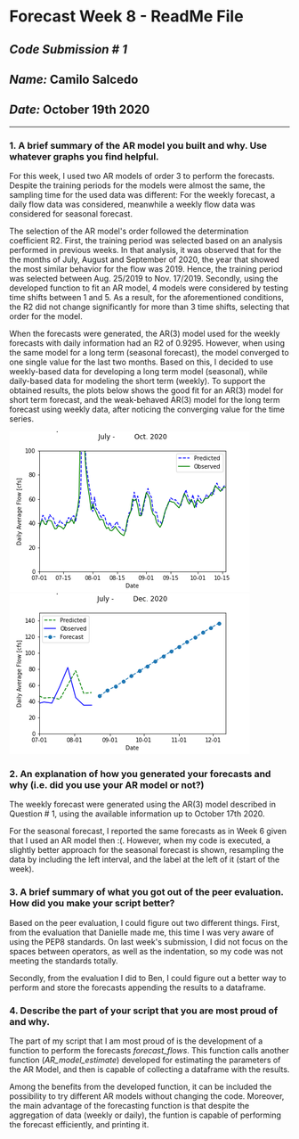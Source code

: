 # Forecast Week 8 - ReadMe File
## _Code Submission # 1_
## *Name:* Camilo Salcedo
## *Date:* October 19th 2020
___

### 1. A brief summary of the AR model you built and why. Use whatever graphs you find helpful.
For this week, I used two AR models of order 3 to perform the forecasts. Despite the training periods for the models were almost the same, the sampling time for the used data was different: For the weekly forecast, a daily flow data was considered, meanwhile a weekly flow data was considered for seasonal forecast.

The selection of the AR model's order followed the determination coefficient R2. First, the training period was selected based on an analysis performed in previous weeks. In that analysis, it was observed that for the the months of July, August and September of 2020, the year that showed the most similar behavior for the flow was 2019. Hence, the training period was selected between Aug. 25/2019 to Nov. 17/2019. Secondly, using the developed function to fit an AR model, 4 models were considered by testing time shifts between 1 and 5. As a result, for the aforementioned conditions, the R2 did not change significantly for more than 3 time shifts, selecting that order for the model.

When the forecasts were generated, the AR(3) model used for the weekly forecasts with daily information had an R2 of 0.9295. However, when using the same model for a long term (seasonal forecast), the model converged to one single value for the last two months. Based on this, I decided to use weekly-based data for developing a long term model (seasonal), while daily-based data for modeling the short term (weekly). To support the obtained results, the plots below shows the good fit for an AR(3) model for short term forecast, and the weak-behaved AR(3) model for the long term forecast using weekly data, after noticing the converging value for the time series.

![](assets/ReadMe-16e3607a.png)    ![](assets/ReadMe-2eab643e.png)

### 2. An explanation of how you generated your forecasts and why (i.e. did you use your AR model or not?)
The weekly forecast were generated using the AR(3) model described in Question # 1, using the available information up to October 17th 2020.

For the seasonal forecast, I reported the same forecasts as in Week 6 given that I used an AR model then :(. However, when my code is executed, a slightly better approach for the seasonal forecast is shown, resampling the data by including the left interval, and the label at the left of it (start of the week).

### 3. A brief summary of what you got out of the peer evaluation. How did you make your script better?
Based on the peer evaluation, I could figure out two different things. First, from the evaluation that Danielle made me, this time I was very aware of using the PEP8 standards. On last week's submission, I did not focus on the spaces between operators, as well as the indentation, so my code was not meeting the standards totally.

Secondly, from the evaluation I did to Ben, I could figure out a better way to perform and store the forecasts appending the results to a dataframe.

### 4. Describe the part of your script that you are most proud of and why.
The part of my script that I am most proud of is the development of a function to perform the forecasts _forecast_flows_. This function calls another function (_AR_model_estimate_) developed for estimating the parameters of the AR Model, and then is capable of collecting a dataframe with the results.

Among the benefits from the developed function, it can be included the possibility to try different AR models without changing the code. Moreover, the main advantage of the forecasting function is that despite the aggregation of data (weekly or daily), the funtion is capable of performing the forecast efficiently, and printing it.
